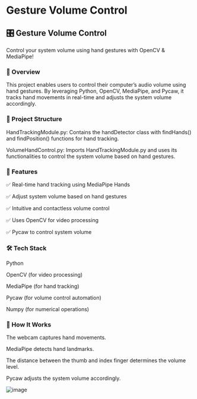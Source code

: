 # Gesture Volume Control

## 🎛 Gesture Volume Control

Control your system volume using hand gestures with OpenCV & MediaPipe!

### 📌 Overview

This project enables users to control their computer’s audio volume using hand gestures. By leveraging Python, OpenCV, MediaPipe, and Pycaw, it tracks hand movements in real-time and adjusts the system volume accordingly.


### 📌 Project Structure

HandTrackingModule.py: Contains the handDetector class with findHands() and findPosition() functions for hand tracking.

VolumeHandControl.py: Imports HandTrackingModule.py and uses its functionalities to control the system volume based on hand gestures.


### 🔧 Features

✅ Real-time hand tracking using MediaPipe Hands

✅ Adjust system volume based on hand gestures

✅ Intuitive and contactless volume control

✅ Uses OpenCV for video processing

✅ Pycaw to control system volume


### 🛠 Tech Stack

Python

OpenCV (for video processing)

MediaPipe (for hand tracking)

Pycaw (for volume control automation)

Numpy (for numerical operations)


### 🚀 How It Works

The webcam captures hand movements.

MediaPipe detects hand landmarks.

The distance between the thumb and index finger determines the volume level.

Pycaw adjusts the system volume accordingly.



![image](https://github.com/user-attachments/assets/1b090cf3-779a-4d80-87b0-c093eafcabb0)



